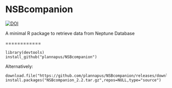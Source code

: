 NSBcompanion
============

[![DOI](https://zenodo.org/badge/DOI/10.5281/zenodo.3408198.svg)](https://doi.org/10.5281/zenodo.3408198)

A minimal R package to retrieve data from Neptune Database

============

    library(devtools)
    install_github("plannapus/NSBcompanion")

Alternatively:

    download.file("https://github.com/plannapus/NSBcompanion/releases/download/v2.2/NSBcompanion_2.2.tar.gz","NSBcompanion_2.2.tar.gz")
    install.packages("NSBcompanion_2.2.tar.gz",repos=NULL,type="source")
